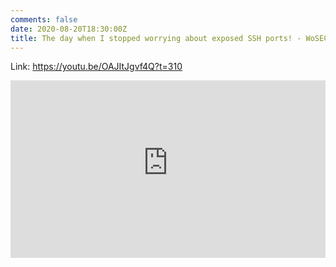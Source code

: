 ```yaml
---
comments: false
date: 2020-08-20T18:30:00Z
title: The day when I stopped worrying about exposed SSH ports! - WoSECxGlovo (EN)
---
```


Link: https://youtu.be/OAJItJgvf4Q?t=310

<div style="position: relative; padding-bottom: 56.25%; height: 0; overflow: hidden;">
 <iframe src="https://www.youtube-nocookie.com/embed/OAJItJgvf4Q?start=310" style="position: absolute; top: 0; left: 0; width: 100%; height: 100%; border:0;" allowfullscreen title="WoSECxGlovo - Security for developers edition"></iframe>
</div>